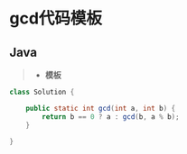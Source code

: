 # gcd代码模板

## Java

> - **模板**

```java
class Solution {

    public static int gcd(int a, int b) {
        return b == 0 ? a : gcd(b, a % b);
    }

}
```
